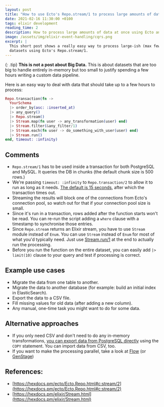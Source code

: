 ```yaml
---
layout: post
title: "How to use Ecto's Repo.stream/1 to process large amounts of data"
date: 2021-02-16 11:30:00 +0100
tags: elixir development
reading_time: 2
description: How to process large amounts of data at once using Ecto and Repo.stream/1
image: /assets/img/elixir-event-handling/cqrs.png
excerpt: |
  This short post shows a really easy way to process large-ish (max few hours of processing)
  datasets using Ecto's Repo.stream/1.
---
```


{: .tip}
**This is not a post about Big Data.** This is about datasets that are
too big to handle entirely in-memory but too small to justify spending a few
hours writing a custom data pipeline.

Here is an easy way to deal with data that should take up to a few hours to
process:

```elixir
Repo.transaction(fn ->
  YourSchema
  |> order_by(asc: :inserted_at)
  |> any_query()
  |> Repo.stream()
  |> Stream.map(fn user -> any_transformation(user) end)
  |> Stream.filter(&any_filter/1)
  |> Stream.each(fn user -> do_something_with_user(user) end)
  |> Stream.run()
end, timeout: :infinity)
```

## Comments

- `Repo.stream/1` has to be used inside a transaction for both PostgreSQL and
  MySQL. It queries the DB in chunks (the default chunk size is 500 rows.)
- We're passing `timeout: :infinity` to `Repo.transaction/2` to allow it to run
  as long as it needs. [The default is 15
  seconds](https://hexdocs.pm/ecto/Ecto.Repo.html#module-shared-options), after
  which the transaction times out.
- Streaming the results will block one of the connections from Ecto's connection pool, so watch out for that if your connection pool size is small.
- Since it's run in a transaction, rows added after the function starts won't be
  read. You can re-run the script adding a `where` clause with a timestamp to
  synchronise those entries.
- Since `Repo.stream` returns an Elixir stream, you have to use `Stream` module instead of `Enum`.
  You can use `Stream` instead of `Enum` for most of what you'd typically need.
  Just use [Stream.run/1](https://hexdocs.pm/elixir/Stream.html#run/1) at the end to actually run the
  processing.
- Before you run the function on the entire dataset, you can easily add `|>
  limit(10)` clause to your query and test if processing is correct.

## Example use cases

- Migrate the data from one table to another.
- Migrate the data to another database (for example: build an initial index in
  ElasticSearch).
- Export the data to a CSV file.
- Fill missing values for old data (after adding a new column).
- Any manual, one-time task you might want to do for some data.

## Alternative approaches

- If you only need CSV and don't need to do any in-memory transformations, [you
  can export data from PostgreSQL
  directly](https://www.postgresqltutorial.com/export-postgresql-table-to-csv-file/)
  using the `COPY` statement. You can import data from CSV, too.
- If you want to make the processing parallel, take a look at
  [Flow](https://github.com/dashbitco/flow) (or
  [GenStage](https://github.com/elixir-lang/gen_stage))

## References:

- [https://hexdocs.pm/ecto/Ecto.Repo.html#c:stream/2](https://hexdocs.pm/ecto/Ecto.Repo.html#c:stream/2)
- [https://hexdocs.pm/elixir/Stream.html](https://hexdocs.pm/elixir/Stream.html)
